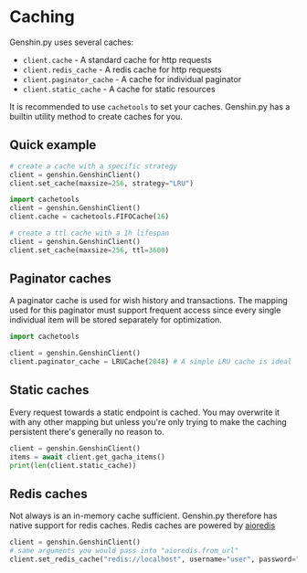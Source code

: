 # Caching

Genshin.py uses several caches:

- `client.cache` - A standard cache for http requests
- `client.redis_cache` - A redis cache for http requests
- `client.paginator_cache` - A cache for individual paginator
- `client.static_cache` - A cache for static resources

It is recommended to use `cachetools` to set your caches. Genshin.py has a builtin utility method to create caches for you.

## Quick example

```py
# create a cache with a specific strategy
client = genshin.GenshinClient()
client.set_cache(maxsize=256, strategy="LRU")

import cachetools
client = genshin.GenshinClient()
client.cache = cachetools.FIFOCache(16)

# create a ttl cache with a 1h lifespan
client = genshin.GenshinClient()
client.set_cache(maxsize=256, ttl=3600)
```

## Paginator caches

A paginator cache is used for wish history and transactions. The mapping used for this paginator must support frequent access since every single individual item will be stored separately for optimization.
```py
import cachetools

client = genshin.GenshinClient()
client.paginator_cache = LRUCache(2048) # A simple LRU cache is ideal
```

## Static caches

Every request towards a static endpoint is cached. You may overwrite it with any other mapping but unless you're only trying to make the caching persistent there's generally no reason to.
```py
client = genshin.GenshinClient()
items = await client.get_gacha_items()
print(len(client.static_cache))
```

## Redis caches

Not always is an in-memory cache sufficient. Genshin.py therefore has native support for redis caches. 
Redis caches are powered by [aioredis](https://aioredis.readthedocs.io/en/latest/)

```py
client = genshin.GenshinClient()
# same arguments you would pass into "aioredis.from_url"
client.set_redis_cache("redis://localhost", username="user", password="pass")
```